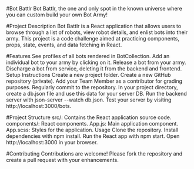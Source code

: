 #Bot Battlr
Bot Battlr, the one and only spot in the known universe where you can custom build your own Bot Army!

#Project Description
Bot Battlr is a React application that allows users to browse through a list of robots, view robot details, and enlist bots into their army. This project is a code challenge aimed at practicing components, props, state, events, and data fetching in React.

#Features
See profiles of all bots rendered in BotCollection.
Add an individual bot to your army by clicking on it.
Release a bot from your army.
Discharge a bot from service, deleting it from the backend and frontend.
Setup Instructions
Create a new project folder.
Create a new GitHub repository (private).
Add your Team Member as a contributor for grading purposes.
Regularly commit to the repository.
In your project directory, create a db.json file and use this data for your server DB.
Run the backend server with json-server --watch db.json.
Test your server by visiting http://localhost:3000/bots.

#Project Structure
src/: Contains the React application source code.
components/: React components.
App.js: Main application component.
App.scss: Styles for the application.
Usage
Clone the repository.
Install dependencies with npm install.
Run the React app with npm start.
Open http://localhost:3000 in your browser.

#Contributing
Contributions are welcome! Please fork the repository and create a pull request with your enhancements.